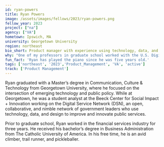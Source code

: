 ```yaml
---
id: ryan-powers
title: Ryan Powers
image: /assets/images/fellows/2023/ryan-powers.png
fellow_year: 2023
project: ["na"]
agency: ["VA"]
hometown: Ipswich, MA
university: Georgetown University
region: northeast
bio_short: Product manager with experience using technology, data, and design to improve and innovate public services
why: "One of my professors in graduate school worked with the U.S. Digital Service. Hearing about her experience doing work that combined technology, public policy, and public service was a lightbulb moment for me. I jumped at the unique opportunity to serve the American people, learn from the diverse life experiences of other fellows, and grow as a civic technologist."
fun_fact: 'Ryan has played the piano since he was five years old.'
tags: ['northeast', '2023','Product_Management', 'VA', 'active']
track: ['Product Management']
---
```


Ryan graduated with a Master’s degree in Communication, Culture & Technology from Georgetown University, where he focused on the intersection of emerging technology and public policy. While at Georgetown, he was a student analyst at the Beeck Center for Social Impact + Innovation working on the Digital Service Network (DSN), an open, collaborative, and nimble network of government leaders who use technology, data, and design to improve and innovate public services. 

Prior to graduate school, Ryan worked in the financial services industry for three years. He received his bachelor’s degree in Business Administration from The Catholic University of America. In his free time, he is an avid climber, trail runner, and pickleballer.
